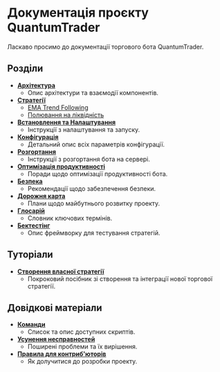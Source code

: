 # Документація проєкту QuantumTrader

Ласкаво просимо до документації торгового бота QuantumTrader.

## Розділи

*   **[Архітектура](./architecture/overview.md)**
    *   Опис архітектури та взаємодії компонентів.
*   **[Стратегії](./strategies/)**
    *   [EMA Trend Following](./strategies/ema_trend_following.md)
    *   [Полювання на ліквідність](./strategies/liquidity_hunting.md)
*   **[Встановлення та Налаштування](./setup/local_setup.md)**
    *   Інструкції з налаштування та запуску.
*   **[Конфігурація](./configuration.md)**
    *   Детальний опис всіх параметрів конфігурації.
*   **[Розгортання](./deployment.md)**
    *   Інструкції з розгортання бота на сервері.
*   **[Оптимізація продуктивності](./performance_tuning.md)**
    *   Поради щодо оптимізації продуктивності бота.
*   **[Безпека](./security.md)**
    *   Рекомендації щодо забезпечення безпеки.
*   **[Дорожня карта](./roadmap.md)**
    *   Плани щодо майбутнього розвитку проекту.
*   **[Глосарій](./glossary.md)**
    *   Словник ключових термінів.
*   **[Бектестінг](./backtesting.md)**
    *   Опис фреймворку для тестування стратегій.

## Туторіали

*   **[Створення власної стратегії](./tutorials/creating_a_strategy.md)**
    *   Покроковий посібник зі створення та інтеграції нової торгової стратегії.

## Довідкові матеріали

*   **[Команди](./commands.md)**
    *   Список та опис доступних скриптів.
*   **[Усунення несправностей](./troubleshooting.md)**
    *   Поширені проблеми та їх вирішення.
*   **[Правила для контриб'юторів](./contributing.md)**
    *   Як долучитися до розробки проекту.
